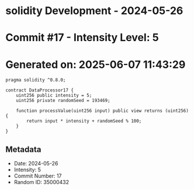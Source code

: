 ﻿# solidity Development - 2024-05-26
# Commit #17 - Intensity Level: 5
# Generated on: 2025-06-07 11:43:29
```solidity
pragma solidity ^0.8.0;

contract DataProcessor17 {
    uint256 public intensity = 5;
    uint256 private randomSeed = 193469;

    function processValue(uint256 input) public view returns (uint256) {
        return input * intensity + randomSeed % 100;
    }
}
```
## Metadata
- Date: 2024-05-26
- Intensity: 5
- Commit Number: 17
- Random ID: 35000432
